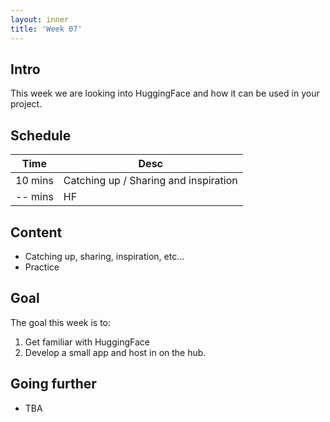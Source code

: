 ```yaml
---
layout: inner
title: 'Week 07'
---
```


## Intro

This week we are looking into HuggingFace and how it can be used in your project.

## Schedule

| Time    | Desc                                  |
| ------- | ------------------------------------- |
| 10 mins | Catching up / Sharing and inspiration |
| -- mins | HF                                    |

## Content

- Catching up, sharing, inspiration, etc...
- Practice

## Goal

The goal this week is to:

1. Get familiar with HuggingFace
2. Develop a small app and host in on the hub.

## Going further

- TBA
